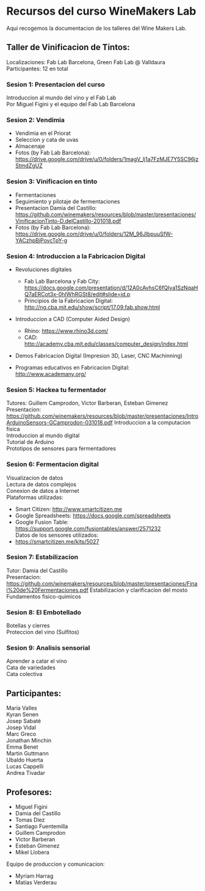# Recursos del curso WineMakers Lab

Aqui recogemos la documentacion de los talleres del Wine Makers Lab. 

## Taller de Vinificacion de Tintos: 
Localizaciones: Fab Lab Barcelona, Green Fab Lab @ Valldaura  
Participantes: 12 en total

### Sesion 1: Presentacion del curso  
Introduccion al mundo del vino y el Fab Lab  
Por Miguel Figini y el equipo del Fab Lab Barcelona  

### Sesion 2: Vendimia  
* Vendimia en el Priorat  
* Seleccion y cata de uvas  
* Almacenaje  
* Fotos (by Fab Lab Barcelona): https://drive.google.com/drive/u/0/folders/1magV_lj1a7FzMJE7Y5SC96jzStmdZgUZ  

### Sesion 3: Vinificacion en tinto  
* Fermentaciones  
* Seguimiento y pilotaje de fermentaciones  
* Presentacion Damia del Castillo: https://github.com/winemakers/resources/blob/master/presentaciones/VinificacionTinto-D.delCastillo-201018.pdf  
* Fotos (by Fab Lab Barcelona): https://drive.google.com/drive/u/0/folders/12M_96JlbpuuSfW-YACzhpBjPovcTpY-g   

### Sesion 4: Introduccion a la Fabricacion Digital  
* Revoluciones digitales  
  * Fab Lab Barcelona y Fab City: https://docs.google.com/presentation/d/12A0cAvhsC6fQIya1SzNqaHQ7aERCot3x-0hIWhRGSt8/edit#slide=id.p  
  * Principios de la Fabricacion Digital: http://ng.cba.mit.edu/show/script/17.09.fab.show.html  

* Introduccion a CAD (Computer Aided Design)  
  * Rhino: https://www.rhino3d.com/  
  * CAD: http://academy.cba.mit.edu/classes/computer_design/index.html  

* Demos Fabricacion Digital (Impresion 3D, Laser, CNC Machinning)   
* Programas educativos en Fabricacion Digital: http://www.academany.org/  

### Sesion 5: Hackea tu fermentador  
Tutores: Guillem Camprodon, Victor Barberan, Esteban Gimenez  
Presentacion: https://github.com/winemakers/resources/blob/master/presentaciones/IntroArduinoSensors-GCamprodon-031018.pdf  Introduccion a la computacion fisica  
Introduccion al mundo digital  
Tutorial de Arduino  
Prototipos de sensores para fermentadores  

### Sesion 6: Fermentacion digital  
Visualizacion de datos  
Lectura de datos complejos  
Conexion de datos a Internet  
Plataformas utilizadas:  
- Smart Citizen: http://www.smartcitizen.me
- Google Spreadsheets: https://docs.google.com/spreadsheets  
- Google Fusion Table: https://support.google.com/fusiontables/answer/2571232  
Datos de los sensores utilizados:  
- https://smartcitizen.me/kits/5027  

### Sesion 7: Estabilizacion  
Tutor: Damia del Castillo  
Presentacion: https://github.com/winemakers/resources/blob/master/presentaciones/Final%20de%20Fermentaciones.pdf
Estabilizacion y clarificacion del mosto 
Fundamentos fisico-quimicos  

### Sesion 8: El Embotellado  
Botellas y cierres  
Proteccion del vino (Sulfitos)  

### Sesion 9: Analisis sensorial  
Aprender a catar el vino  
Cata de variedades  
Cata colectiva 

## Participantes:
Maria Valles  
Kyran Senen  
Josep Sabaté  
Josep Vidal  
Marc Greco  
Jonathan Minchin  
Emma Benet  
Martin Guttmann  
Ubaldo Huerta  
Lucas Cappelli  
Andrea Tivadar  

## Profesores:  
- Miguel Figini  
- Damia del Castillo  
- Tomas Diez  
- Santiago Fuentemilla  
- Guillem Camprodon  
- Victor Barberan  
- Esteban Gimenez  
- Mikel Llobera  

Equipo de produccion y comunicacion:  
- Myriam Harrag  
- Matias Verderau

